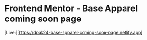 # Frontend Mentor - Base Apparel coming soon page

[Live:][https://dpak24-base-apparel-coming-soon-page.netlify.app]
